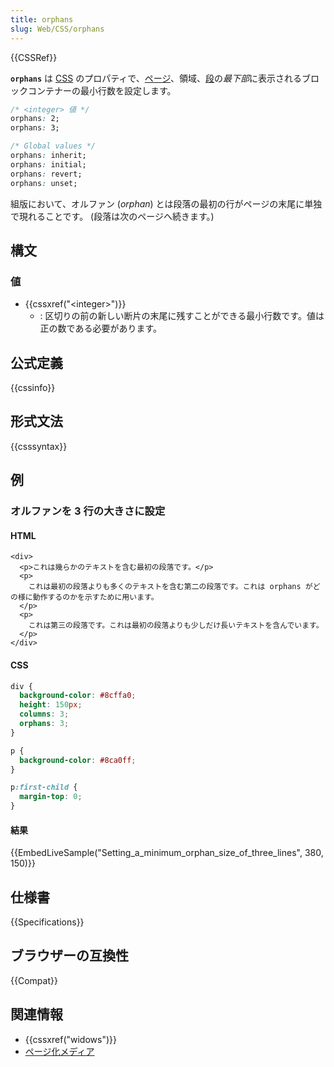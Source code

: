 ```yaml
---
title: orphans
slug: Web/CSS/orphans
---
```


{{CSSRef}}

**`orphans`** は [CSS](/ja/docs/Web/CSS) のプロパティで、[ページ](/ja/docs/Web/CSS/Paged_Media)、領域、[段](/ja/docs/Web/CSS/CSS_Columns)の*最下部*に表示されるブロックコンテナーの最小行数を設定します。

```css
/* <integer> 値 */
orphans: 2;
orphans: 3;

/* Global values */
orphans: inherit;
orphans: initial;
orphans: revert;
orphans: unset;
```

組版において、オルファン (_orphan_) とは段落の最初の行がページの末尾に単独で現れることです。 (段落は次のページへ続きます。)

## 構文

### 値

- {{cssxref("&lt;integer&gt;")}}
  - : 区切りの前の新しい断片の末尾に残すことができる最小行数です。値は正の数である必要があります。

## 公式定義

{{cssinfo}}

## 形式文法

{{csssyntax}}

## 例

### オルファンを 3 行の大きさに設定

#### HTML

```html-nolint
<div>
  <p>これは幾らかのテキストを含む最初の段落です。</p>
  <p>
    これは最初の段落よりも多くのテキストを含む第二の段落です。これは orphans がどの様に動作するのかを示すために用います。
  </p>
  <p>
    これは第三の段落です。これは最初の段落よりも少しだけ長いテキストを含んでいます。
  </p>
</div>
```

#### CSS

```css
div {
  background-color: #8cffa0;
  height: 150px;
  columns: 3;
  orphans: 3;
}

p {
  background-color: #8ca0ff;
}

p:first-child {
  margin-top: 0;
}
```

#### 結果

{{EmbedLiveSample("Setting_a_minimum_orphan_size_of_three_lines", 380, 150)}}

## 仕様書

{{Specifications}}

## ブラウザーの互換性

{{Compat}}

## 関連情報

- {{cssxref("widows")}}
- [ページ化メディア](/ja/docs/Web/CSS/Paged_Media)
